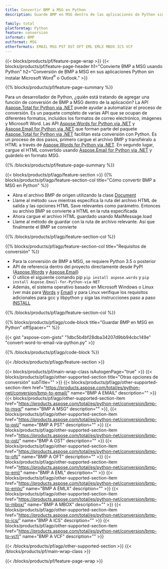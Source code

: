 ```yaml
---
title: Convertir BMP a MSG en Python
description: Guarde BMP en MSG dentro de las aplicaciones de Python sin usar Microsoft Word o Outlook

family: total
platformtag: Python
feature: conversion
informat: BMP
outformat: MSG
otherformats: EMAIL MSG PST OST OFT EML EMLX MBOX ICS VCF
---
```

{{< blocks/products/pf/feature-page-wrap >}}
{{< blocks/products/pf/feature-page-header h1="Convierte BMP a MSG usando Python" h2="Conversión de BMP a MSG en sus aplicaciones Python sin instalar Microsoft Word<sup>&reg;</sup> o Outlook." >}}

{{% blocks/products/pf/feature-page-summary %}}

Para un desarrollador de Python, ¿quién está tratando de agregar una función de conversión de BMP a MSG dentro de la aplicación? La API [Aspose.Total for Python via .NET](https://products.aspose.com/total/python-net/) puede ayudar a automatizar el proceso de conversión. Es un paquete completo de varias API que se ocupan de diferentes formatos, incluidos los formatos de correo electrónico, imágenes y Microsoft Word. Las API [Aspose.Words for Python via .NET](https://products.aspose.com/words/python-net/) y [Aspose.Email for Python via .NET](https://products.aspose.com/email/python-net/) que forman parte del paquete [Aspose.Total for Python via .NET](https://products.aspose.com/total/python-net/) facilitan esta conversión con Python. Es un proceso de dos pasos, primero cargue el archivo BMP y transfiéralo a HTML a través de [Aspose.Words for Python via .NET](https://products.aspose.com/words/python-net/). En segundo lugar, cargue el HTML convertido usando [Aspose.Email for Python via .NET](https://products.aspose.com/email/python-net/) y guárdelo en formato MSG.

{{% /blocks/products/pf/feature-page-summary %}}

{{< blocks/products/pf/agp/feature-section >}}
{{% blocks/products/pf/agp/feature-section-col title="Cómo convertir BMP a MSG en Python" %}}

- Abra el archivo BMP de origen utilizando la clase [Document](https://reference.aspose.com/words/python-net/aspose.words/document/)
- Llame al método `save` mientras especifica la ruta del archivo HTML de salida y las opciones HTML Save relevantes como parámetro. Entonces su archivo BMP se convierte a HTML en la ruta especificada
- Ahora cargue el archivo HTML guardado usando MailMessage.load
- Llame al método de guardar con la ruta de archivo relevante. Así que finalmente el BMP se convierte

{{% /blocks/products/pf/agp/feature-section-col %}}

{{% blocks/products/pf/agp/feature-section-col title="Requisitos de conversión" %}}

- Para la conversión de BMP a MSG, se requiere Python 3.5 o posterior
- API de referencia dentro del proyecto directamente desde PyPI ([Aspose.Words](https://pypi.org/project/aspose-words/) y [Aspose.Email](https://pypi.org/project/Aspose.Email-for-Python-via-NET/))
- O utilice el siguiente comando pip ```pip install aspose.words``` y ```pip install Aspose.Email-for-Python-via-NET``` 
- Además, el sistema operativo basado en Microsoft Windows o Linux (ver más para [Words](https://docs.aspose.com/words/python-net/system-requirements/) y [Email](https://docs.aspose.com/email/python-net/system-requirements/)) y para Linux verifique los requisitos adicionales para gcc y libpython y siga las instrucciones paso a paso [INSTALL](https://docs.aspose.com/words/python-net/installation/)
 

{{% /blocks/products/pf/agp/feature-section-col %}}

{{% blocks/products/pf/agp/code-block title="Guardar BMP en MSG en Python" offSpacer="" %}}

{{< gist "aspose-com-gists" "1dbc5b4bf28dba34207d9bb94cbc149e" "convert-word-to-email-via-python.py" >}}

{{% /blocks/products/pf/agp/code-block %}}

{{< /blocks/products/pf/agp/feature-section >}}

{{< blocks/products/pf/main-wrap-class isAutogenPage="true" >}}
{{< blocks/products/pf/agp/other-supported-section title="Otras opciones de conversión" subTitle="" >}}
{{< blocks/products/pf/agp/other-supported-section-item href="https://products.aspose.com/total/es/python-net/conversion/bmp-to-email/" name="BMP A EMAIL" description="" >}}
{{< blocks/products/pf/agp/other-supported-section-item href="https://products.aspose.com/total/es/python-net/conversion/bmp-to-msg/" name="BMP A MSG" description="" >}},
{{< blocks/products/pf/agp/other-supported-section-item href="https://products.aspose.com/total/es/python-net/conversion/bmp-to-pst/" name="BMP A PST" description="" >}}
{{< blocks/products/pf/agp/other-supported-section-item href="https://products.aspose.com/total/es/python-net/conversion/bmp-to-ost/" name="BMP A OST" description="" >}}
{{< blocks/products/pf/agp/other-supported-section-item href="https://products.aspose.com/total/es/python-net/conversion/bmp-to-oft/" name="BMP A OFT" description="" >}}
{{< blocks/products/pf/agp/other-supported-section-item href="https://products.aspose.com/total/es/python-net/conversion/bmp-to-eml/" name="BMP A EML" description="" >}}
{{< blocks/products/pf/agp/other-supported-section-item href="https://products.aspose.com/total/es/python-net/conversion/bmp-to-emlx/" name="BMP A EMLX" description="" >}}
{{< blocks/products/pf/agp/other-supported-section-item href="https://products.aspose.com/total/es/python-net/conversion/bmp-to-mbox/" name="BMP A MBOX" description="" >}}
{{< blocks/products/pf/agp/other-supported-section-item href="https://products.aspose.com/total/es/python-net/conversion/bmp-to-ics/" name="BMP A ICS" description="" >}}
{{< blocks/products/pf/agp/other-supported-section-item href="https://products.aspose.com/total/es/python-net/conversion/bmp-to-vcf/" name="BMP A VCF" description="" >}}

{{< /blocks/products/pf/agp/other-supported-section >}}
{{< /blocks/products/pf/main-wrap-class >}}

{{< /blocks/products/pf/feature-page-wrap >}}